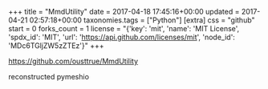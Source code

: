 +++
title = "MmdUtility"
date = 2017-04-18 17:45:16+00:00
updated = 2017-04-21 02:57:18+00:00
taxonomies.tags = ["Python"]
[extra]
css = "github"
start = 0
forks_count = 1
license = "{'key': 'mit', 'name': 'MIT License', 'spdx_id': 'MIT', 'url': 'https://api.github.com/licenses/mit', 'node_id': 'MDc6TGljZW5zZTEz'}"
+++

<https://github.com/ousttrue/MmdUtility>

reconstructed pymeshio

